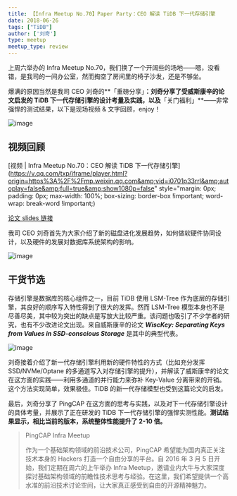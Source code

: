 ```yaml
---
title: 【Infra Meetup No.70】Paper Party：CEO 解读 TiDB 下一代存储引擎
date: 2018-06-26
tags: ["TiDB"]
author: ['刘奇']
type: meetup
meetup_type: review
---
```


上周六举办的 Infra Meetup No.70，我们换了一个开阔些的场地——嗯，没看错，是我司的一间办公室，然而掏空了房间里的椅子沙发，还是不够坐。

爆满的原因当然是我司 CEO 刘奇的**「重磅分享」**：刘奇分享了受威斯康辛的论文启发的 TiDB 下一代存储引擎的设计考量及实践，以及**「关门福利」**——非常强悍的测试结果，以下是现场视频 & 文字回顾，enjoy！

![image](http://upload-images.jianshu.io/upload_images/542677-15e477c4926efe2d?imageMogr2/auto-orient/strip%7CimageView2/2/w/1240)

## 视频回顾

[视频 | Infra Meetup No.70：CEO 解读 TiDB 下一代存储引擎](https://v.qq.com/txp/iframe/player.html?origin=https%3A%2F%2Fmp.weixin.qq.com&amp;vid=i0701p33rrl&amp;autoplay=false&amp;full=true&amp;show1080p=false" style="margin: 0px; padding: 0px; max-width: 100%; box-sizing: border-box !important; word-wrap: break-word !important;)

[论文 slides 链接](http://research.cs.wisc.edu/wind/Publications/wisckey-slides.pdf)


我司 CEO 刘奇首先为大家介绍了新的磁盘进化发展趋势，如何做软硬件协同设计，以及硬件的发展对数据库系统架构的影响。

![image](http://upload-images.jianshu.io/upload_images/542677-5a3f2bc87c1a5e2b?imageMogr2/auto-orient/strip%7CimageView2/2/w/1240)

## 干货节选

存储引擎是数据库的核心组件之一，目前 TiDB 使用 LSM-Tree 作为底层的存储引擎，其良好的顺序写入特性得到了很大的发挥。然而 LSM-Tree 模型本身也不是尽善尽美，其中较为突出的缺点是写放大比较严重。该问题也吸引了不少学者的研究，也有不少改进论文出现。来自威斯康辛的论文 ***WiscKey: Separating Keys from Values in SSD-conscious Storage*** 是其中的典型代表。

![image](http://upload-images.jianshu.io/upload_images/542677-f07bd634772ec7af?imageMogr2/auto-orient/strip%7CimageView2/2/w/1240) 

刘奇接着介绍了新一代存储引擎利用新的硬件特性的方式（比如充分发挥 SSD/NVMe/Optane 的多通道写入对存储引擎的提升），并解读了威斯康辛的论文在这方面的实践——利用多通道的并行能力来弥补 Key-Value 分离带来的开销。这个方法实现简单，效果极佳。TiDB 的新一代存储模型也受到这篇论文的启发。

最后，刘奇分享了 PingCAP 在这方面的思考与实践，以及对下一代存储引擎设计的具体考量，并展示了正在研发的 TiDB 下一代存储引擎的强悍实测性能。**测试结果显示，相比当前的版本，系统整体性能提升了 2-10 倍。**


>PingCAP Infra Meetup
>
>作为一个基础架构领域的前沿技术公司，PingCAP 希望能为国内真正关注技术本身的 Hackers 打造一个自由分享的平台。自 2016 年 3 月 5 日开始，我们定期在周六的上午举办 Infra Meetup，邀请业内大牛与大家深度探讨基础架构领域的前瞻性技术思考与经验。在这里，我们希望提供一个高水准的前沿技术讨论空间，让大家真正感受到自由的开源精神魅力。

